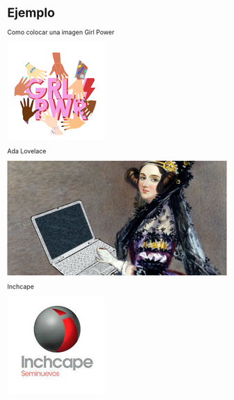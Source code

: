 # Ejemplo
Como colocar una imagen
Girl Power

 ![Image text](https://github.com/ShirlyBarzola/Ejemplo/blob/main/assets/img.png) 
 
 
Ada Lovelace

 ![Image text](https://github.com/ShirlyBarzola/Ejemplo/blob/main/assets/mujeres-programadoras.jpeg)
 

Inchcape

 ![Image text](https://github.com/ShirlyBarzola/Ejemplo/blob/main/assets/inchcape.jpeg)
